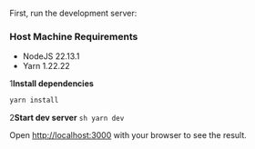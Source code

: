
First, run the development server:

### Host Machine Requirements
* NodeJS 22.13.1
* Yarn 1.22.22

1**Install dependencies**
   ```sh
   yarn install
   ```
2**Start dev server**
    ```sh
   yarn dev
    ```

Open [http://localhost:3000](http://localhost:3000) with your browser to see the result.
